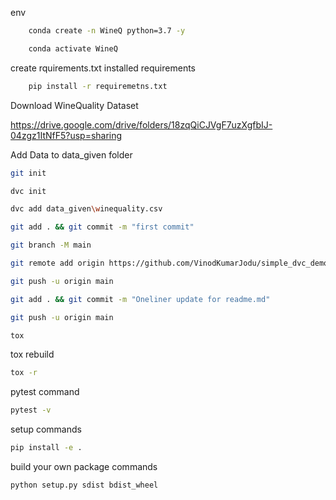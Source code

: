 env
```bash
    conda create -n WineQ python=3.7 -y
```
```bash
    conda activate WineQ
```
create rquirements.txt
installed requirements
```bash   
    pip install -r requiremetns.txt
```
Download WineQuality Dataset

https://drive.google.com/drive/folders/18zqQiCJVgF7uzXgfbIJ-04zgz1ItNfF5?usp=sharing

Add Data to data_given folder
```bash
git init
```
```bash
dvc init
```
```bash
dvc add data_given\winequality.csv
```
```bash
git add . && git commit -m "first commit"
```
```bash
git branch -M main
```
```bash
git remote add origin https://github.com/VinodKumarJodu/simple_dvc_demo.git
```
```bash
git push -u origin main
```
```bash
git add . && git commit -m "Oneliner update for readme.md"
```
```bash
git push -u origin main
```

```bash
tox
```
tox rebuild
```bash
tox -r
```
pytest command
```bash
pytest -v
```
setup commands
```bash
pip install -e .
```

build your own package commands
```bash
python setup.py sdist bdist_wheel
```
